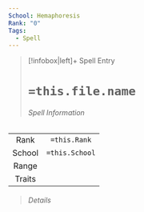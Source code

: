 ```yaml
---
School: Hemaphoresis
Rank: "0"
Tags:
  - Spell
---
```

> [!infobox|left]+ Spell Entry
> # `=this.file.name`
> ###### Spell Information
|        |                |
|:------:|:--------------:|
|  Rank  |  `=this.Rank`  |
| School | `=this.School` |
| Range  |                |
| Traits |                |
> ###### *Details*
